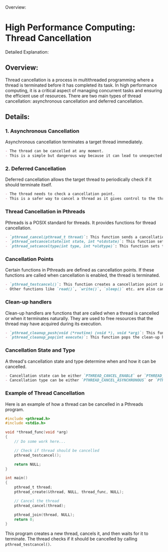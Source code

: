 Overview:
# High Performance Computing: Thread Cancellation
Detailed Explanation:

## Overview:

Thread cancellation is a process in multithreaded programming where a thread is terminated before it has completed its task. In high performance computing, it is a critical aspect of managing concurrent tasks and ensuring the efficient use of resources. There are two main types of thread cancellation: asynchronous cancellation and deferred cancellation.

## Details:

### **1. Asynchronous Cancellation**

Asynchronous cancellation terminates a target thread immediately.

```markdown
- The thread can be cancelled at any moment.
- This is a simple but dangerous way because it can lead to unexpected results.
```

### **2. Deferred Cancellation**

Deferred cancellation allows the target thread to periodically check if it should terminate itself.

```markdown
- The thread needs to check a cancellation point.
- This is a safer way to cancel a thread as it gives control to the thread.
```

### **Thread Cancellation in Pthreads**

Pthreads is a POSIX standard for threads. It provides functions for thread cancellation.

```markdown
- `pthread_cancel(pthread_t thread)`: This function sends a cancellation request to a thread.
- `pthread_setcancelstate(int state, int *oldstate)`: This function sets the cancelability state of the current thread.
- `pthread_setcanceltype(int type, int *oldtype)`: This function sets the cancellation type of the current thread.
```

### **Cancellation Points**

Certain functions in Pthreads are defined as cancellation points. If these functions are called when cancellation is enabled, the thread is terminated.

```markdown
- `pthread_testcancel()`: This function creates a cancellation point in the calling thread.
- Other functions like `read()`, `write()`, `sleep()` etc. are also cancellation points.
```

### **Clean-up handlers**

Clean-up handlers are functions that are called when a thread is cancelled or when it terminates naturally. They are used to free resources that the thread may have acquired during its execution.

```markdown
- `pthread_cleanup_push(void (*routine) (void *), void *arg)`: This function pushes a new clean-up handler onto the clean-up stack of the calling thread.
- `pthread_cleanup_pop(int execute)`: This function pops the clean-up handlers from the clean-up stack and optionally executes them.
```

### **Cancellation State and Type**

A thread's cancellation state and type determine when and how it can be cancelled.

```markdown
- Cancellation state can be either `PTHREAD_CANCEL_ENABLE` or `PTHREAD_CANCEL_DISABLE`.
- Cancellation type can be either `PTHREAD_CANCEL_ASYNCHRONOUS` or `PTHREAD_CANCEL_DEFERRED`.
```

### **Example of Thread Cancellation**

Here is an example of how a thread can be cancelled in a Pthreads program.

```c
#include <pthread.h>
#include <stdio.h>

void *thread_func(void *arg)
{
    // Do some work here...

    // Check if thread should be cancelled
    pthread_testcancel();

    return NULL;
}

int main()
{
    pthread_t thread;
    pthread_create(&thread, NULL, thread_func, NULL);

    // Cancel the thread
    pthread_cancel(thread);

    pthread_join(thread, NULL);
    return 0;
}
```

This program creates a new thread, cancels it, and then waits for it to terminate. The thread checks if it should be cancelled by calling `pthread_testcancel()`.
